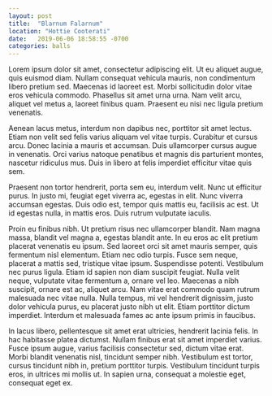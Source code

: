 ```yaml
---
layout: post
title:  "Blarnum Falarnum"
location: "Hottie Cooterati"
date:   2019-06-06 18:58:55 -0700
categories: balls
---
```

Lorem ipsum dolor sit amet, consectetur adipiscing elit. Ut eu aliquet augue, quis euismod diam. Nullam consequat vehicula mauris, non condimentum libero pretium sed. Maecenas id laoreet est. Morbi sollicitudin dolor vitae eros vehicula commodo. Phasellus sit amet urna urna. Nam velit arcu, aliquet vel metus a, laoreet finibus quam. Praesent eu nisi nec ligula pretium venenatis.

Aenean lacus metus, interdum non dapibus nec, porttitor sit amet lectus. Etiam non velit sed felis varius aliquam vel vitae turpis. Curabitur et cursus arcu. Donec lacinia a mauris et accumsan. Duis ullamcorper cursus augue in venenatis. Orci varius natoque penatibus et magnis dis parturient montes, nascetur ridiculus mus. Duis in libero at felis imperdiet efficitur vitae quis sem.

Praesent non tortor hendrerit, porta sem eu, interdum velit. Nunc ut efficitur purus. In justo mi, feugiat eget viverra ac, egestas in elit. Nunc viverra accumsan egestas. Duis odio est, tempor quis mattis eu, facilisis ac est. Ut id egestas nulla, in mattis eros. Duis rutrum vulputate iaculis.

Proin eu finibus nibh. Ut pretium risus nec ullamcorper blandit. Nam magna massa, blandit vel magna a, egestas blandit ante. In eu eros ac elit pretium placerat venenatis eu ipsum. Sed laoreet orci sit amet mauris semper, quis fermentum nisl elementum. Etiam nec odio turpis. Fusce sem neque, placerat a mattis sed, tristique vitae ipsum. Suspendisse potenti. Vestibulum nec purus ligula. Etiam id sapien non diam suscipit feugiat. Nulla velit neque, vulputate vitae fermentum a, ornare vel leo. Maecenas a nibh suscipit, ornare est ac, aliquet arcu. Nam vitae erat commodo quam rutrum malesuada nec vitae nulla. Nulla tempus, mi vel hendrerit dignissim, justo dolor vehicula purus, eu placerat justo nibh ut elit. Etiam porttitor dictum imperdiet. Interdum et malesuada fames ac ante ipsum primis in faucibus.

In lacus libero, pellentesque sit amet erat ultricies, hendrerit lacinia felis. In hac habitasse platea dictumst. Nullam finibus erat sit amet imperdiet varius. Fusce ipsum augue, varius facilisis consectetur sed, dictum vitae erat. Morbi blandit venenatis nisl, tincidunt semper nibh. Vestibulum est tortor, cursus tincidunt nibh in, pretium porttitor turpis. Vestibulum tincidunt turpis eros, in ultrices mi mollis ut. In sapien urna, consequat a molestie eget, consequat eget ex.
